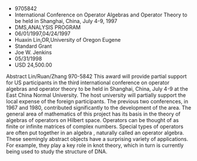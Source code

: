 
* 9705842
* International Conference on Operator Algebras and Operator Theory to be held in Shanghai, China, July 4-9, 1997
* DMS,ANALYSIS PROGRAM
* 06/01/1997,04/24/1997
* Huaxin Lin,OR,University of Oregon Eugene
* Standard Grant
* Joe W. Jenkins
* 05/31/1998
* USD 24,500.00

Abstract Lin/Ruan/Zhang 970-5842 This award will provide partial support for US
participants in the third international conference on operator algebras and
operator theory to be held in Shanghai, China, July 4-9 at the East China Normal
University. The host university will partially support the local expense of the
foreign participants. The previous two conferences, in 1967 and 1980,
contributed significantly to the development of the area. The general area of
mathematics of this project has its basis in the theory of algebras of operators
on Hilbert space. Operators can be thought of as finite or infinite matrices of
complex numbers. Special types of operators are often put together in an algebra
, naturally called an operator algebra. These seemingly abstract objects have a
surprising variety of applications. For example, they play a key role in knot
theory, which in turn is currently being used to study the structure of DNA.
